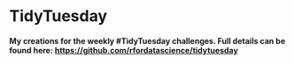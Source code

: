 # TidyTuesday

#### My creations for the weekly #TidyTuesday challenges. Full details can be found here: https://github.com/rfordatascience/tidytuesday
